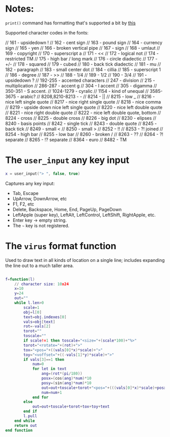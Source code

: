 
# Notes:

`print()` command has formatting that's supported a bit by [this](http://digitalnativestudios.com/textmeshpro/docs/rich-text/)

Supported character codes in the fonts:

// 161 - upsidedown !
// 162 - cent sign
// 163 - pound sign
// 164 - currency sign
// 165 - yen
// 166 - broken vertical pipe
// 167 - sign
// 168 - umlaut
// 169 - copyright
// 170 - superscript a
// 171 - <<
// 172 - logical not
// 174 - restricted TM
// 175 - high bar / long mark
// 176 - circle diadectic
// 177 - +/-
// 178 - squared
// 179 - cubed
// 180 - back tick diadectic
// 181 - mu
// 182 - paragraph
// 183 - small center dot
// 184 - cillia
// 185 - superscript 1
// 186 - degree
// 187 - >>
// 188 - 1/4
// 189 - 1/2
// 190 - 3/4
// 191 - upsidedown ?
// 192-255 - accented characters
// 247 - division
// 215 - multiplication
// 286-287 - accent g
// 304 - I accent
// 305 - digamma
// 350-351 - S accent.
// 1024-1279 - cyralic
// 1154 - kind of unequal
// 3585-3675 - arabic?
// 8208,8210-8213 - -
// 8214 - ||
// 8215 - low _
// 8216 - nice left single quote
// 8217 - nice right single quote
// 8218 - nice comma
// 8219 - upside down nice left single quote
// 8220 - nice left double quote
// 8221 - nice right double quote
// 8222 - nice left double quote, bottom
// 8224 - cross
// 8225 - double cross
// 8226 - big dot
// 8230 - elipses
// 8240 - basis points
// 8242 - single tick
// 8243 - double quote
// 8245 - back tick
// 8249 - small <
// 8250 - small >
// 8252 - !!
// 8253 - ?! joined
// 8254 - high bar
// 8255 - low bar
// 8260 - broken /
// 8263 - ??
// 8264 - ?! separate
// 8265 - !? separate
// 8364 - euro
// 8482 - TM

# The `user_input` any key input

```lua
x = user_input("> ", false, true)
```
Captures any key input:

* Tab, Escape
* UpArrow, DownArrow, etc
* F1, F2, etc
* Delete, Backspace, Home, End, PageUp, PageDown
* LeftApple (super key), LeftAlt, LeftControl, LeftShift, RightApple, etc.
* Enter key -> empty string.
* The `~` key is not registered.

# The `virus` format function

Used to draw text in all kinds of location on a single line; includes expanding the line out to a much taller area.

```lua

f=function(l)
    // character size: 10x24
    x=10
    y=24
    out=""
    while l.len>0
        scale=1
        obj=l[0]
        text=obj.indexes[0]
        vals=obj[text]
        rot=-vals[2]
        torot=""
        toscale=""
        if scale!=1 then toscale="<size="+(scale*100)+"%>"
        torot="<rotate="+(rot)+">"
        tox="<pos="+((vals[0]*x)*scale)+">"
        toy="<voffset="+((-vals[1]*y)*scale)+">"
        if vals[3]==1 then
            num=0
            for let in text
                ang=(rot*(pi/180))
                posx=(cos(ang)*num)*10
                posy=(sin(ang)*num)*10
                out=out+toscale+torot+"<pos="+(((vals[0]*x)*scale)+posx)+"><voffset="+(((-vals[1]*y)*scale)+posy)+">"+let
                num=num+1
            end for
        else
            out=out+toscale+torot+tox+toy+text
        end if
        l.pull
    end while
    return out
end function

```